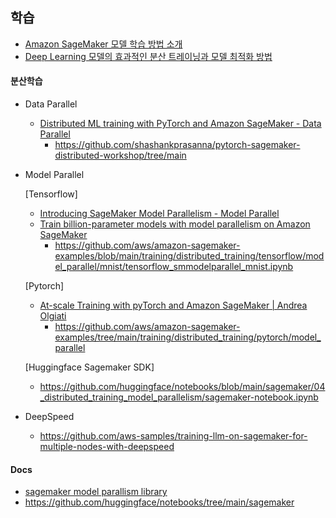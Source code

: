 ## 학습 ##

* [Amazon SageMaker 모델 학습 방법 소개](https://www.youtube.com/watch?v=oQ7glJfD-BQ)
* [Deep Learning 모델의 효과적인 분산 트레이닝과 모델 최적화 방법](https://www.youtube.com/watch?v=UFCY8YpyRkI)

#### 분산학습 ####

* Data Parallel
  * [Distributed ML training with PyTorch and Amazon SageMaker - Data Parallel](https://www.youtube.com/watch?v=D9n_GPfcFhc)
    * https://github.com/shashankprasanna/pytorch-sagemaker-distributed-workshop/tree/main

* Model Parallel
  
  [Tensorflow]
  * [Introducing SageMaker Model Parallelism - Model Parallel](https://www.youtube.com/watch?v=eo2zgncnf-M)
  * [Train billion-parameter models with model parallelism on Amazon SageMaker](https://www.youtube.com/watch?v=vv52RsBM8o4)
    * https://github.com/aws/amazon-sagemaker-examples/blob/main/training/distributed_training/tensorflow/model_parallel/mnist/tensorflow_smmodelparallel_mnist.ipynb

  [Pytorch]
  * [At-scale Training with pyTorch and Amazon SageMaker | Andrea Olgiati](https://www.youtube.com/watch?v=ZCbfyPPdmS4)
    * https://github.com/aws/amazon-sagemaker-examples/tree/main/training/distributed_training/pytorch/model_parallel

  [Huggingface Sagemaker SDK]
  * https://github.com/huggingface/notebooks/blob/main/sagemaker/04_distributed_training_model_parallelism/sagemaker-notebook.ipynb

* DeepSpeed
  * https://github.com/aws-samples/training-llm-on-sagemaker-for-multiple-nodes-with-deepspeed
  
    
#### Docs ####
* [sagemaker model parallism library](https://docs.aws.amazon.com/sagemaker/latest/dg/model-parallel.html)
* https://github.com/huggingface/notebooks/tree/main/sagemaker
